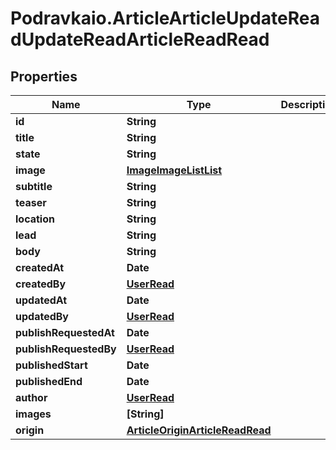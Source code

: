 # Podravkaio.ArticleArticleUpdateReadUpdateReadArticleReadRead

## Properties
Name | Type | Description | Notes
------------ | ------------- | ------------- | -------------
**id** | **String** |  | [optional] 
**title** | **String** |  | 
**state** | **String** |  | [optional] 
**image** | [**ImageImageListList**](ImageImageListList.md) |  | [optional] 
**subtitle** | **String** |  | [optional] 
**teaser** | **String** |  | [optional] 
**location** | **String** |  | [optional] 
**lead** | **String** |  | [optional] 
**body** | **String** |  | [optional] 
**createdAt** | **Date** |  | [optional] 
**createdBy** | [**UserRead**](UserRead.md) |  | [optional] 
**updatedAt** | **Date** |  | [optional] 
**updatedBy** | [**UserRead**](UserRead.md) |  | [optional] 
**publishRequestedAt** | **Date** |  | [optional] 
**publishRequestedBy** | [**UserRead**](UserRead.md) |  | [optional] 
**publishedStart** | **Date** |  | [optional] 
**publishedEnd** | **Date** |  | [optional] 
**author** | [**UserRead**](UserRead.md) |  | [optional] 
**images** | **[String]** |  | [optional] 
**origin** | [**ArticleOriginArticleReadRead**](ArticleOriginArticleReadRead.md) |  | [optional] 


